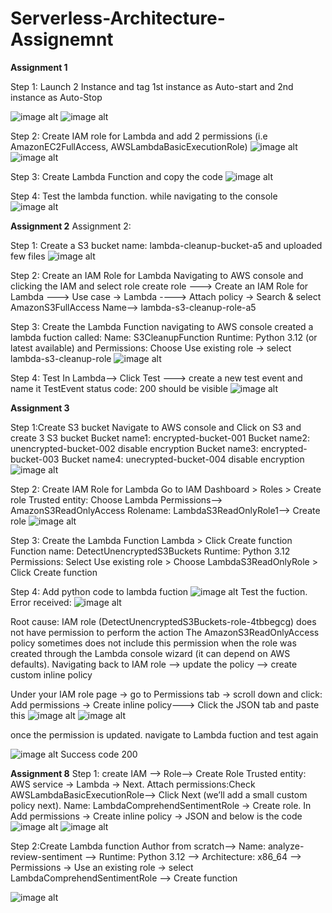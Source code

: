 # Serverless-Architecture-Assignemnt

**Assignment 1**

Step 1: Launch 2 Instance and tag 1st instance as Auto-start and 2nd instance as Auto-Stop

![image alt](https://github.com/Divyangi-Barthwal/Serverless-Architecture-Assignemnt/blob/2c146bd128deefe6c5d98cf395db421b2df3db8a/EC2-Autostart.png)
![image alt](https://github.com/Divyangi-Barthwal/Serverless-Architecture-Assignemnt/blob/974186a88d64ebcf9df81ae8c7704744aad607ba/EC2-Autostop.png)

Step 2:  Create IAM role for Lambda and add 2 permissions (i.e AmazonEC2FullAccess, AWSLambdaBasicExecutionRole)
![image alt](https://github.com/Divyangi-Barthwal/Serverless-Architecture-Assignemnt/blob/974186a88d64ebcf9df81ae8c7704744aad607ba/IAM%20role%20permission.png)
![image alt](https://github.com/Divyangi-Barthwal/Serverless-Architecture-Assignemnt/blob/974186a88d64ebcf9df81ae8c7704744aad607ba/IAM%20role%20permission2.png)

Step 3: Create Lambda Function and copy the code 
![image alt](https://github.com/Divyangi-Barthwal/Serverless-Architecture-Assignemnt/blob/21a797c3aa050635ef04e0d37fa4e4c410c6d9b9/Screenshot%202025-10-15%20233356.png)

Step 4: Test the lambda function. while navigating to the console
![image alt](https://github.com/Divyangi-Barthwal/Serverless-Architecture-Assignemnt/blob/d67fb8ed4803cf2ce88fb800abee2d9874a63083/Test%20result.png)



**Assignment 2**
Assignment 2:

Step 1: Create a S3 bucket name: lambda-cleanup-bucket-a5 
and uploaded few files
![image alt](https://github.com/Divyangi-Barthwal/Serverless-Architecture-Assignemnt/blob/90f1c366c4a00075a2f8b642b82dacaf1187445a/S3%20bucket.png)

Step 2: Create an IAM Role for Lambda
Navigating to AWS console and clicking the IAM and select role 
create role ---> Create an IAM Role for Lambda ---> Use case → Lambda ----> Attach policy → Search & select AmazonS3FullAccess
Name--> lambda-s3-cleanup-role-a5

Step 3:
Create the Lambda Function
navigating to AWS console  created a lambda fuction called: Name: S3CleanupFunction
Runtime: Python 3.12 (or latest available) and Permissions: Choose Use existing role → select lambda-s3-cleanup-role
![image alt](https://github.com/Divyangi-Barthwal/Serverless-Architecture-Assignemnt/blob/6caa81f3e130730dae74f62ed21b00f62c1d8d22/boto%203%20code.png)

Step 4: Test
In Lambda--> Click Test ---> create a new test event and name it TestEvent
status code: 200 should be visible
![image alt](https://github.com/Divyangi-Barthwal/Serverless-Architecture-Assignemnt/blob/6caa81f3e130730dae74f62ed21b00f62c1d8d22/Test%20result.png)

**Assignment 3**

Step 1:Create S3 bucket 
Navigate to AWS console and Click on S3 and create 3 S3 bucket
Bucket name1: encrypted-bucket-001
Bucket name2: unencrypted-bucket-002 disable encryption
Bucket name3: encrypted-bucket-003
Bucket name4: unecrypted-bucket-004 disable encryption
![image alt](https://github.com/Divyangi-Barthwal/Serverless-Architecture-Assignemnt/blob/cd8c3f5ac5a14effb58ff7408710a8236e161ff7/S3%20bucket.png)

Step 2: Create IAM Role for Lambda
Go to IAM Dashboard > Roles > Create role 
Trusted entity: Choose Lambda
Permissions--> AmazonS3ReadOnlyAccess
Rolename: LambdaS3ReadOnlyRole1--> Create role
![image alt](https://github.com/Divyangi-Barthwal/Serverless-Architecture-Assignemnt/blob/cd8c3f5ac5a14effb58ff7408710a8236e161ff7/IAM%20permission.png)

Step 3: Create the Lambda Function
Lambda > Click Create function
Function name: DetectUnencryptedS3Buckets
Runtime: Python 3.12
Permissions: Select Use existing role > Choose LambdaS3ReadOnlyRole > Click Create function

Step 4: Add python code to lambda fuction
![image alt](https://github.com/Divyangi-Barthwal/Serverless-Architecture-Assignemnt/blob/119fa5bb699f73e2fde4dd16f30addc52217da3c/A3%20python%20code.png)
Test the fuction.
Error received: 
![image alt](https://github.com/Divyangi-Barthwal/Serverless-Architecture-Assignemnt/blob/119fa5bb699f73e2fde4dd16f30addc52217da3c/error.png)

Root cause: IAM role (DetectUnencryptedS3Buckets-role-4tbbegcg) does not have permission to perform the action
The AmazonS3ReadOnlyAccess policy sometimes does not include this permission when the role was created through the Lambda console wizard (it can depend on AWS defaults).
Navigating back to IAM role --> update the policy --> create custom inline policy 

Under your IAM role page → go to Permissions tab → scroll down and click:
Add permissions → Create inline policy---> Click the JSON tab and paste this
![image alt](https://github.com/Divyangi-Barthwal/Serverless-Architecture-Assignemnt/blob/2b68cbb647d557a3ca7d7554a69762c98901b61d/IAM%20extra%20permission.png)
![image alt](https://github.com/Divyangi-Barthwal/Serverless-Architecture-Assignemnt/blob/2b68cbb647d557a3ca7d7554a69762c98901b61d/IAM%20extra%20permission1.png)

once the permission is updated. navigate to Lambda fuction and test again

![image alt](https://github.com/Divyangi-Barthwal/Serverless-Architecture-Assignemnt/blob/2b68cbb647d557a3ca7d7554a69762c98901b61d/Screenshot%202025-10-16%20AFinal%20result.png)
Success code 200

**Assignment 8**
Step 1: create IAM --> Role--> Create Role
Trusted entity: AWS service → Lambda → Next.
Attach permissions:Check AWSLambdaBasicExecutionRole--> Click Next (we’ll add a small custom policy next).
Name: LambdaComprehendSentimentRole → Create role.
In Add permissions → Create inline policy → JSON and below is the code
![image alt](https://github.com/Divyangi-Barthwal/Serverless-Architecture-Assignemnt/blob/4054a213f24c40e27f58e4ed5cf3c103026c131f/IAM%20access.png)
![image alt](https://github.com/Divyangi-Barthwal/Serverless-Architecture-Assignemnt/blob/4054a213f24c40e27f58e4ed5cf3c103026c131f/IAM%20inline%20access%20permission.png)

Step 2:Create Lambda function
Author from scratch--> Name: analyze-review-sentiment --> Runtime: Python 3.12 --> Architecture: x86_64 --> Permissions → Use an existing role → select LambdaComprehendSentimentRole --> Create function

![image alt](https://github.com/Divyangi-Barthwal/Serverless-Architecture-Assignemnt/blob/4054a213f24c40e27f58e4ed5cf3c103026c131f/lambda%20function.png)







